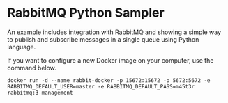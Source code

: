 # RabbitMQ Python Sampler

An example includes integration with RabbitMQ and showing a simple way to publish and subscribe messages in a single queue using Python language. 

If you want to configure a new Docker image on your computer, use the command below.

``docker run -d --name rabbit-docker -p 15672:15672 -p 5672:5672 -e RABBITMQ_DEFAULT_USER=master -e RABBITMQ_DEFAULT_PASS=m45t3r rabbitmq:3-management``